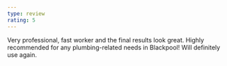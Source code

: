 ```yaml
---
type: review
rating: 5
---
```


Very professional, fast worker and the final results look great. Highly recommended for any plumbing-related needs in Blackpool! Will definitely use again.